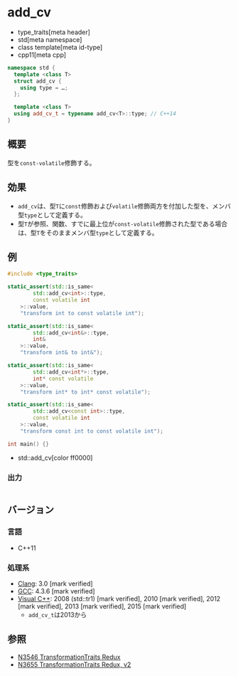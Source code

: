 # add_cv
* type_traits[meta header]
* std[meta namespace]
* class template[meta id-type]
* cpp11[meta cpp]

```cpp
namespace std {
  template <class T>
  struct add_cv {
    using type = …;
  };

  template <class T>
  using add_cv_t = typename add_cv<T>::type; // C++14
}
```

## 概要
型を`const-volatile`修飾する。


## 効果
- `add_cv`は、型`T`に`const`修飾および`volatile`修飾両方を付加した型を、メンバ型`type`として定義する。
- 型`T`が参照、関数、すでに最上位が`const-volatile`修飾された型である場合は、型`T`をそのままメンバ型`type`として定義する。


## 例
```cpp example
#include <type_traits>

static_assert(std::is_same<
        std::add_cv<int>::type,
        const volatile int
    >::value,
    "transform int to const volatile int");

static_assert(std::is_same<
        std::add_cv<int&>::type,
        int&
    >::value,
    "transform int& to int&");

static_assert(std::is_same<
        std::add_cv<int*>::type,
        int* const volatile
    >::value,
    "transform int* to int* const volatile");

static_assert(std::is_same<
        std::add_cv<const int>::type,
        const volatile int
    >::value,
    "transform const int to const volatile int");

int main() {}
```
* std::add_cv[color ff0000]

### 出力
```
```

## バージョン
### 言語
- C++11

### 処理系
- [Clang](/implementation.md#clang): 3.0 [mark verified]
- [GCC](/implementation.md#gcc): 4.3.6 [mark verified]
- [Visual C++](/implementation.md#visual_cpp): 2008 (std::tr1) [mark verified], 2010 [mark verified], 2012 [mark verified], 2013 [mark verified], 2015 [mark verified]
	- `add_cv_t`は2013から


## 参照
- [N3546 TransformationTraits Redux](http://www.open-std.org/jtc1/sc22/wg21/docs/papers/2013/n3546.pdf)
- [N3655 TransformationTraits Redux, v2](http://www.open-std.org/jtc1/sc22/wg21/docs/papers/2013/n3655.pdf)
